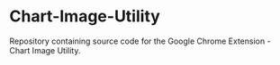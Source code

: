 # Chart-Image-Utility
Repository containing source code for the Google Chrome Extension - Chart Image Utility.
